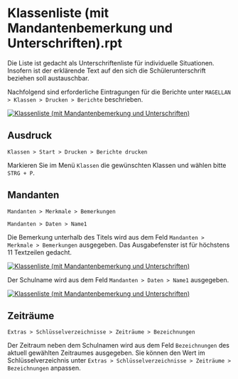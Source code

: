 
# Klassenliste (mit Mandantenbemerkung und Unterschriften).rpt

[1]:/assets/images/klassen/001.png "Klassenliste (mit Mandantenbemerkung und Unterschriften)"
[2]:/assets/images/klassen/002.png "Mandanten > Merkmale > Bemerkungen"
[3]:/assets/images/klassen/003.png " "

Die Liste ist gedacht als Unterschriftenliste für individuelle Situationen. Insofern ist der erklärende Text auf den sich die Schülerunterschrift beziehen soll austauschbar.

Nachfolgend sind erforderliche Eintragungen für die Berichte unter `MAGELLAN > Klassen > Drucken > Berichte` beschrieben.

[![Klassenliste (mit Mandantenbemerkung und Unterschriften)][1]][1]

## Ausdruck

`Klassen > Start > Drucken > Berichte drucken`

Markieren Sie im Menü `Klassen` die gewünschten Klassen und wählen bitte `STRG + P`.

## Mandanten

`Mandanten > Merkmale > Bemerkungen`

`Mandanten > Daten > Name1`

Die Bemerkung unterhalb des Titels wird aus dem Feld `Mandanten > Merkmale > Bemerkungen` ausgegeben. Das Ausgabefenster ist für höchstens 11 Textzeilen gedacht.

[![Klassenliste (mit Mandantenbemerkung und Unterschriften)][2]][2]

Der Schulname wird aus dem Feld `Mandanten > Daten > Name1` ausgegeben.

[![Klassenliste (mit Mandantenbemerkung und Unterschriften)][3]][3]

## Zeiträume

`Extras > Schlüsselverzeichnisse > Zeiträume > Bezeichnungen`

Der Zeitraum neben dem Schulnamen wird aus dem Feld `Bezeichnungen` des aktuell gewählten Zeitraumes ausgegeben. Sie können den Wert im Schlüsselverzeichnis unter `Extras > Schlüsselverzeichnisse > Zeiträume > Bezeichnungen` anpassen.